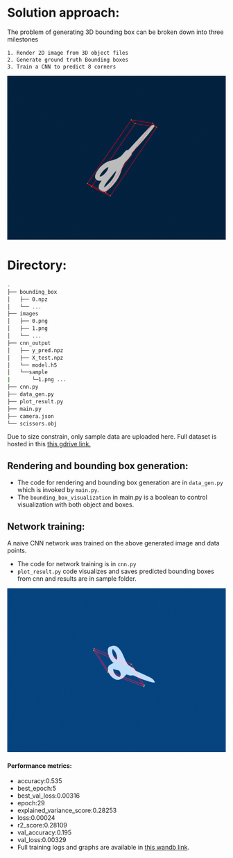 # Solution approach:
The problem of generating 3D bounding box can be broken down into three milestones
```
1. Render 2D image from 3D object files
2. Generate ground truth Bounding boxes
3. Train a CNN to predict 8 corners  
```
<p align="center">
  <img src="https://github.com/TejoramV/3D_Object_Detection/blob/main/ezgif-5-5e81d69082.gif" alt="animated" />
</p>

# Directory:
```bash
.
├── bounding_box
│   ├── 0.npz
│   └── ...
├── images
│   ├── 0.png
│   ├── 1.png
│   └── ...
├── cnn_output
│   ├── y_pred.npz
│   ├── X_test.npz
│   └── model.h5
│   └──sample
|       └─1.png ...
├── cnn.py
├── data_gen.py
├── plot_result.py
├── main.py
├── camera.json
└── scissors.obj
```
Due to size constrain, only sample data are uploaded here. Full dataset is hosted in this [this gdrive link.](https://drive.google.com/drive/folders/1jEBK0gtiQX9h6plHwfHp1bG_G2e3y1cH?usp=sharing)


## Rendering and bounding box generation:
+ The code for rendering and bounding box generation are in `data_gen.py` which is invoked by `main.py`.
+ The `bounding_box_visualization` in main.py is a boolean to control visualization with both object and boxes.


## Network training:
A naive CNN network was trained on the above generated image and data points.
+ The code for network training is in `cnn.py`
+ `plot_result.py` code visualizes and saves predicted bounding boxes from cnn and results are in sample folder.

<p align="center">
  <img src="https://github.com/TejoramV/3D_Object_Detection/blob/main/final_output.gif" alt="animated" />
</p>

#### Performance metrics:
+ accuracy:0.535
+ best_epoch:5
+ best_val_loss:0.00316
+ epoch:29
+ explained_variance_score:0.28253
+ loss:0.00024
+ r2_score:0.28109
+ val_accuracy:0.195
+ val_loss:0.00329
+ Full training logs and graphs are available in [this wandb link](https://wandb.ai/tejoram_vivekanandan/3D_Corner_Detection_CNN?workspace=user-tejoram_vivekanandan).
